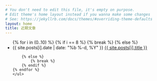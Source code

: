 ```yaml
---
# You don't need to edit this file, it's empty on purpose.
# Edit theme's home layout instead if you wanna make some changes
# See: https://jekyllrb.com/docs/themes/#overriding-theme-defaults
layout: home
title: 近期文章
---
```


<div class="home">
	<ul class="posts">
		{% for i in (0..10) %}
		{% if i ==  8 %}
			{% break %}
		{% else %}
			<li> <span class="post-date">{{ site.posts[i].date | date: "%b %-d, %Y" }}</span>
			<a class="post-link" href="{{ site.posts[i].url | prepend: site.baseurl }}">{{ site.posts[i].title }}</a>
			</li>

		{% else %}
			{% break %}
		{% endif %}
    {% endfor %}
	</ul>
<div>
